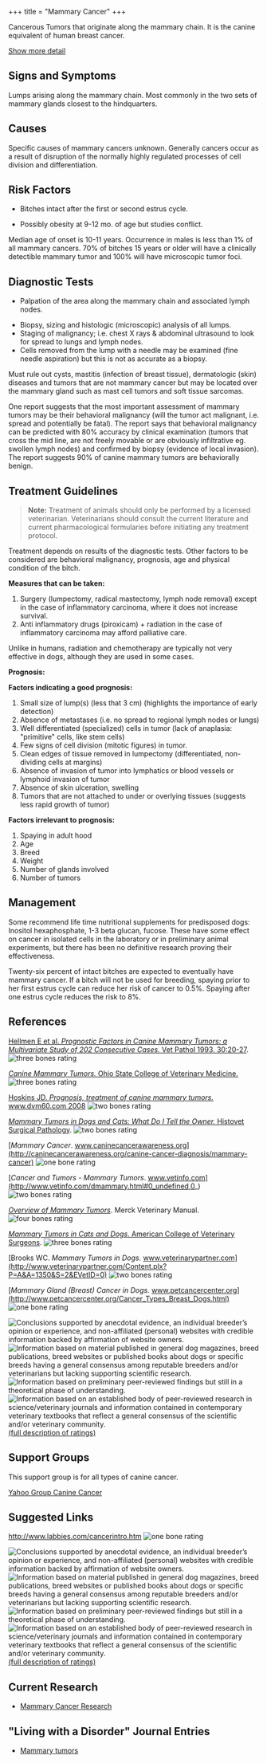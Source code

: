 +++
title = "Mammary Cancer"
+++



Cancerous Tumors that originate along the mammary chain. It is the
canine equivalent of human breast cancer.





[Show more detail](mammary-cancer-15a76.html?showlong=1)




Signs and Symptoms
------------------

Lumps arising along the mammary chain. Most commonly in the two sets of
mammary glands closest to the hindquarters.

Causes
------

Specific causes of mammary cancers unknown. Generally cancers occur as a
result of disruption of the normally highly regulated processes of cell
division and differentiation.

Risk Factors
------------

-    Bitches intact after the first or second estrus cycle.

<!-- -->

-   Possibly obesity at 9-12 mo. of age but studies conflict.

Median age of onset is 10-11 years. Occurrence in males is less than 1%
of all mammary cancers. 70% of bitches 15 years or older will have a
clinically detectible mammary tumor and 100% will have microscopic tumor
foci.

Diagnostic Tests
----------------

-    Palpation of the area along the mammary chain and associated lymph
    nodes.

<!-- -->

-   Biopsy, sizing and histologic (microscopic) analysis of all lumps.
-   Staging of malignancy; i.e. chest X rays & abdominal ultrasound to
    look for spread to lungs and lymph nodes.
-   Cells removed from the lump with a needle may be examined (fine
    needle aspiration) but this is not as accurate as a biopsy.



Must rule out cysts, mastitis (infection of breast tissue), dermatologic
(skin) diseases and tumors that are not mammary cancer but may be
located over the mammary gland such as mast cell tumors and soft tissue
sarcomas.



One report suggests that the most important assessment of mammary tumors
may be their behavioral malignancy (will the tumor act malignant, i.e.
spread and potentially be fatal). The report says that behavioral
malignancy can be predicted with 80% accuracy by clinical examination
(tumors that cross the mid line, are not freely movable or are obviously
infiltrative eg. swollen lymph nodes) and confirmed by biopsy (evidence
of local invasion). The report suggests 90% of canine mammary tumors are
behaviorally benign.



Treatment Guidelines
--------------------

> **Note:** Treatment of animals should only be performed by a licensed
> veterinarian. Veterinarians should consult the current literature and
> current pharmacological formularies before initiating any treatment
> protocol.



Treatment depends on results of the diagnostic tests. Other factors to
be considered are behavioral malignancy, prognosis, age and physical
condition of the bitch.

**Measures that can be taken:**

1.  Surgery (lumpectomy, radical mastectomy, lymph node removal) except
    in the case of inflammatory carcinoma, where it does not increase
    survival.
2.  Anti inflammatory drugs (piroxicam) + radiation in the case of
    inflammatory carcinoma may afford palliative care.

Unlike in humans, radiation and chemotherapy are typically not very
effective in dogs, although they are used in some cases.



**Prognosis:**

**Factors indicating a good prognosis:**

1.  Small size of lump(s) (less that 3 cm) (highlights the importance of
    early detection)
2.  Absence of metastases (i.e. no spread to regional lymph nodes or
    lungs)
3.  Well differentiated (specialized) cells in tumor (lack of anaplasia:
    "primitive" cells, like stem cells)
4.  Few signs of cell division (mitotic figures) in tumor.
5.  Clean edges of tissue removed in lumpectomy (differentiated,
    non-dividing cells at margins)
6.  Absence of invasion of tumor into lymphatics or blood vessels or
    lymphoid invasion of tumor
7.  Absence of skin ulceration, swelling
8.  Tumors that are not attached to under or overlying tissues (suggests
    less rapid growth of tumor)



**Factors irrelevant to prognosis:**

1.  Spaying in adult hood
2.  Age
3.  Breed
4.  Weight
5.  Number of glands involved
6.  Number of tumors

Management
----------



Some recommend life time nutritional supplements for predisposed dogs:
Inositol hexaphosphate, 1-3 beta glucan, fucose. These have some effect
on cancer in isolated cells in the laboratory or in preliminary animal
experiments, but there has been no definitive research proving their
effectiveness.



Twenty-six percent of intact bitches are expected to eventually have
mammary cancer. If a bitch will not be used for breeding, spaying prior
to her first estrus cycle can reduce her risk of cancer to 0.5%. Spaying
after one estrus cycle reduces the risk to 8%.

References
----------

[Hellmen E et al. *Prognostic Factors in Canine Mammary Tumors:  a
Multivariate Study of 202 Consecutive Cases.* Vet Pathol 1993.
30:20-27](http://vet.sagepub.com/content/30/1/20.short).
![three bones
rating](/img/3-bones.gif)



[*Canine Mammary Tumors.* Ohio State College of Veterinary
Medicine.](http://vet.osu.edu/vmc/canine-mammary-tumors)
![three bones
rating](/img/3-bones.gif)



[Hoskins JD. *Prognosis, treatment of canine mammary tumors.*
www.dvm60.com
2008](http://veterinarynews.dvm360.com/dvm/Medicine/Prognosis-treatment-of-canine-mammary-tumors/ArticleStandard/Article/detail/520483)
![two bones
rating](/img/2-bones.gif)



  [*Mammary Tumors in Dogs and Cats: What Do I Tell the Owner.* Histovet
Surgical
Pathology](http://www.histovet.com/pdf/HIS_MammaryTumor.pdf).
![two bones
rating](/img/2-bones.gif)

[*Mammary Cancer*.
www.caninecancerawareness.org](http://caninecancerawareness.org/canine-cancer-diagnosis/mammary-cancer)
![one bone
rating](/img/1-bone.gif)



[*Cancer and Tumors - Mammary Tumors*.
www.vetinfo.com](http://www.vetinfo.com/dmammary.html#0_undefined,0_)
![two bones
rating](/img/2-bones.gif)



[*Overview of Mammary
Tumors*](http://www.merckvetmanual.com/mvm/reproductive_system/mammary_tumors/overview_of_mammary_tumors.html).
Merck Veterinary Manual. ![four bones
rating](/img/4-bones.gif)



 [*Mammary Tumors in Cats and Dogs*. American College of Veterinary
Surgeons](https://www.acvs.org/small-animal/mammary-tumors).
![three bones
rating](/img/3-bones.gif)



[Brooks WC. *Mammary Tumors in Dogs.*
www.veterinarypartner.com](http://www.veterinarypartner.com/Content.plx?P=A&A=1350&S=2&EVetID=0)
![two bones
rating](/img/2-bones.gif)


[*Mammary Gland (Breast) Cancer in Dogs.*
www.petcancercenter.org](http://www.petcancercenter.org/Cancer_Types_Breast_Dogs.html)
 ![one bone
rating](/img/1-bone.gif)



![](mammary-cancer-1/bone.gif "Conclusions supported by anecdotal evidence, an individual breeder’s opinion or experience, and non-affiliated (personal) websites with credible information backed by affirmation of website owners.")
![](mammary-cancer-1/2-bones.gif "Information based on material published in general dog magazines, breed publications, breed websites or published books about dogs or specific breeds  having a general consensus among reputable breeders and/or veterinarians but lacking supporting scientific research.")
![](mammary-cancer-1/3-bones.gif "Information based on preliminary peer-reviewed findings but still in a theoretical phase of understanding.")
![](mammary-cancer-1/4-bones.gif "Information based on an established body of peer-reviewed research in science/veterinary journals and information contained in contemporary veterinary textbooks that reflect a general consensus of the scientific and/or veterinary community.")
[(full description of ratings)](ratings-what-do-they-mean.html)



Support Groups
--------------

This support group is for all types of canine cancer.

[Yahoo Group Canine
Cancer](https://groups.yahoo.com/neo/groups/caninecancer/info)

Suggested Links
---------------

<http://www.labbies.com/cancerintro.htm>  ![one bone
rating](/img/1-bone.gif)





![](mammary-cancer-1/bone.gif "Conclusions supported by anecdotal evidence, an individual breeder’s opinion or experience, and non-affiliated (personal) websites with credible information backed by affirmation of website owners.")
![](mammary-cancer-1/2-bones.gif "Information based on material published in general dog magazines, breed publications, breed websites or published books about dogs or specific breeds  having a general consensus among reputable breeders and/or veterinarians but lacking supporting scientific research.")
![](mammary-cancer-1/3-bones.gif "Information based on preliminary peer-reviewed findings but still in a theoretical phase of understanding.")
![](mammary-cancer-1/4-bones.gif "Information based on an established body of peer-reviewed research in science/veterinary journals and information contained in contemporary veterinary textbooks that reflect a general consensus of the scientific and/or veterinary community.")
[(full description of ratings)](ratings-what-do-they-mean.html)



Current Research
----------------

-   [Mammary Cancer Research](mammary-cancer-1/mammary-cancer.html)

"Living with a Disorder" Journal Entries
------------------------------------------

-   [Mammary tumors](mammary-cancer-1/mammary-tumors.html)
